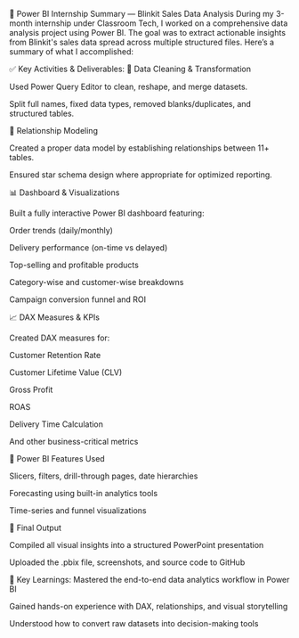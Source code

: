 
🚀 Power BI Internship Summary — Blinkit Sales Data Analysis
During my 3-month internship under Classroom Tech, I worked on a comprehensive data analysis project using Power BI. The goal was to extract actionable insights from Blinkit's sales data spread across multiple structured files. Here’s a summary of what I accomplished:

✅ Key Activities & Deliverables:
🧹 Data Cleaning & Transformation

Used Power Query Editor to clean, reshape, and merge datasets.

Split full names, fixed data types, removed blanks/duplicates, and structured tables.

🔗 Relationship Modeling

Created a proper data model by establishing relationships between 11+ tables.

Ensured star schema design where appropriate for optimized reporting.

📊 Dashboard & Visualizations

Built a fully interactive Power BI dashboard featuring:

Order trends (daily/monthly)

Delivery performance (on-time vs delayed)

Top-selling and profitable products

Category-wise and customer-wise breakdowns

Campaign conversion funnel and ROI

📈 DAX Measures & KPIs

Created DAX measures for:

Customer Retention Rate

Customer Lifetime Value (CLV)

Gross Profit

ROAS

Delivery Time Calculation

And other business-critical metrics

📂 Power BI Features Used

Slicers, filters, drill-through pages, date hierarchies

Forecasting using built-in analytics tools

Time-series and funnel visualizations

📎 Final Output

Compiled all visual insights into a structured PowerPoint presentation

Uploaded the .pbix file, screenshots, and source code to GitHub

🧠 Key Learnings:
Mastered the end-to-end data analytics workflow in Power BI

Gained hands-on experience with DAX, relationships, and visual storytelling

Understood how to convert raw datasets into decision-making tools
